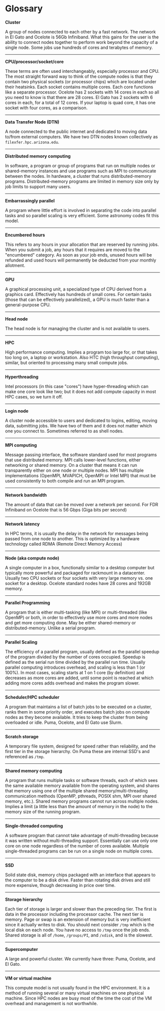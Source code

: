 # Glossary

**Cluster**

A group of nodes connected to each other by a fast network.  The network in El Gato and Ocelote is 56Gb Infiniband.  What this gains for the user is the ability to connect nodes together to perform work beyond the capacity of a single node. Some jobs use hundreds of cores and terabytes of memory.
<hr>

**CPU/processor/socket/core**



These terms are often used interchangeably, especially processor and CPU. The most straight forward way to think of the compute nodes is that they contain two physical sockets (or processor chips) which are located under their heatsinks. Each socket contains multiple cores.  Each core functions like a separate processor. Ocelote has 2 sockets with 14 cores in each so all you need to know is that there are 28 cores.  El Gato has 2 sockets with 6 cores in each, for a total of 12 cores. If your laptop is quad core, it has one socket with four cores, as a comparison.
<hr>

**Data Transfer Node (DTN)**

A node connected to the public internet and dedicated to moving data to/from external computers. We have two DTN nodes known collectively as ```filexfer.hpc.arizona.edu```.

<hr>

**Distributed memory computing**

In software, a program or group of programs that run on multiple nodes or shared-memory instances and use programs such as MPI to communicate between the nodes. In hardware, a cluster that runs distributed-memory programs. Distributed-memory programs are limited in memory size only by job limits to support many users. 

<hr>

**Embarrassingly parallel**

A program where little effort is involved in separating the code into parallel tasks and so parallel scaling is very efficient.  Some astronomy codes fit this model.

<hr>

**Encumbered hours**

This refers to any hours in your allocation that are reserved by running jobs. When you submit a job, any hours that it requires are moved to the "encumbered" category. As soon as your job ends, unused hours will be refunded and used hours will permanently be deducted from your monthly allotment. 

<hr>

**GPU**

A graphical processing unit, a specialized type of CPU derived from a graphics card. Effectively has hundreds of small cores. For certain tasks (those that can be effectively parallelized), a GPU is much faster than a general-purpose CPU.

<hr> 

**Head node**

The head node is for managing the cluster and is not available to users.

<hr>

**HPC**

High performance computing. Implies a program too large for, or that takes too long on, a laptop or workstation. Also HTC (high throughput computing), similar, but oriented to processing many small compute jobs.

<hr>

**Hyperthreading**

Intel processors (in this case "cores") have hyper-threading which can make one core look like two; but it does not add compute capacity in most HPC cases, so we turn it off.

<hr>

**Login node**

A cluster node accessible to users and dedicated to logins, editing, moving data, submitting jobs. We have two of them and it does not matter which one you connect to. Sometimes referred to as shell nodes.

<hr>

**MPI computing**

Message passing interface, the software standard used for most programs that use distributed memory. MPI calls lower-level functions, either networking or shared memory. On a cluster that means it can run transparently either on one node or multiple nodes. MPI has multiple implementations (OpenMPI, MVAPICH, OpenMPI or Intel MPI) that must be used consistently to both compile and run an MPI program.

<hr>

**Network bandwidth**

The amount of data that can be moved over a network per second. For FDR Infiniband on Ocelote that is 56 Gbps (Giga bits per second)

<hr>

**Network latency**

In HPC terms, it is usually the delay in the network for messages being passed from one node to another.  This is optimized by a hardware technology called RDMA (Remote Direct Memory Access)

<hr>

**Node (aka compute node)**

A single computer in a box, functionally similar to a desktop computer but typically more powerful and packaged for rackmount in a datacenter. Usually two CPU sockets or four sockets with very large memory vs. one socket for a desktop. Ocelote standard nodes have 28 cores and 192GB memory.

<hr>

**Parallel Programming**

A program that is either multi-tasking (like MPI) or multi-threaded (like OpenMP) or both, in order to effectively use more cores and more nodes and get more computing done. May be either shared-memory or distributed-memory. Unlike a serial program.

<hr>

**Parallel Scaling**

The efficiency of a parallel program, usually defined as the parallel speedup of the program divided by the number of cores occupied. Speedup is defined as the serial run time divided by the parallel run time. Usually parallel computing introduces overhead, and scaling is less than 1 (or 100%).  In most cases, scaling starts at 1 on 1 core (by definition) and decreases as more cores are added, until some point is reached at which adding more cores adds overhead and makes the program slower.

<hr>

**Scheduler/HPC scheduler**

A program that maintains a list of batch jobs to be executed on a cluster, ranks them in some priority order, and executes batch jobs on compute nodes as they become available. It tries to keep the cluster from being overloaded or idle. Puma, Ocelote, and El Gato use Slurm.

<hr>

**Scratch storage**

A temporary file system, designed for speed rather than reliability, and the first tier in the storage hierarchy. On Puma these are internal SSD's and referenced as ```/tmp```.

<hr>

**Shared memory computing**

A program that runs multiple tasks or software threads, each of which sees the same available memory available from the operating system, and shares that memory using one of the multiple shared memory/multi-threading communication methods (OpenMP, pthreads, POSIX shm, MPI over shared memory, etc.). Shared memory programs cannot run across multiple nodes. Implies a limit (a little less than the amount of memory in the node) to the memory size of the running program.

<hr>

**Single-threaded computing**

A software program that cannot take advantage of multi-threading because it was written without multi-threading support. Essentially can use only one core on one node regardless of the number of cores available. Multiple single-threaded programs can be run on a single node on multiple cores.

<hr>

**SSD**

Solid state disk, memory chips packaged with an interface that appears to the computer to be a disk drive. Faster than rotating disk drives and still more expensive, though decreasing in price over time.

<hr>

**Storage hierarchy**

Each tier of storage is larger and slower than the preceding tier. The first is data in the processor including the processor cache.  The next tier is memory.  Page or swap is an extension of memory but is very inefficient since it actually writes to disk. You should next consider ```/tmp``` which is the local disk on each node.  You have no access to ```/tmp``` once the job ends.  Shared storage is all of ```/home```, ```/groups/PI```, and ```/xdisk```, and is the slowest.

<hr>

**Supercomputer**

A large and powerful cluster. We currently have three: Puma, Ocelote, and El Gato.

<hr>

**VM or virtual machine**

This compute model is not usually found in the HPC environment.  It is a method of running several or many virtual machines on one physical machine.  Since HPC nodes are busy most of the time the cost of the VM overhead and management is not worthwhile. 
